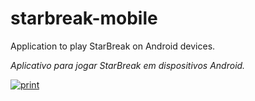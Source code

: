 # starbreak-mobile

Application to play StarBreak on Android devices.

_Aplicativo para jogar StarBreak em dispositivos Android._

[![print](https://github.com/proxlu/starbreak-mobile/assets/105125779/c83654de-3914-4893-9e63-e114543bba02)](https://github.com/proxlu/starbreak-mobile/raw/main/starbreak.apk)
